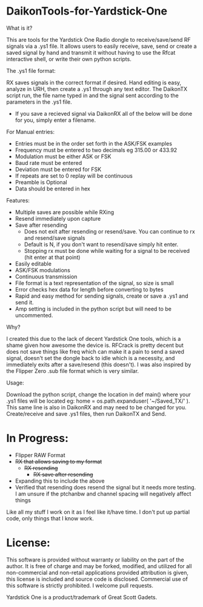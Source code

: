 # DaikonTools-for-Yardstick-One

What is it?

This are tools for the Yardstick One Radio dongle to receive/save/send RF signals via a .ys1 file. It allows users to easily receive, save, send or create a saved signal by hand and transmit it without having to use the Rfcat interactive shell, or write their own python scripts.
  
The .ys1 file format:

RX saves signals in the correct format if desired. Hand editing is easy, analyze in URH, then create a .ys1 through any text editor.  The DaikonTX script run, the file name typed in and the signal sent according to the parameters in the .ys1 file.
  

- If you save a recieved signal via DaikonRX all of the below will be done for you, simply enter a filename.

For Manual entries:
- Entries must be in the order set forth in the ASK/FSK examples
- Frequency must be entered to two decimals eg 315.00 or 433.92
- Modulation must be either ASK or FSK
- Baud rate must be entered
- Deviation must be entered for FSK 
- If repeats are set to 0 replay will be continuous
- Preamble is Optional
- Data should be entered in hex
  
Features:

  - Multiple saves are possible while RXing
  - Resend immediately upon capture
  - Save after resending
    - Does not exit after resending or resend/save. You can continue to rx and resend/save signals 
    - Default is N, if you don't want to resend/save simply hit enter.
    - Stopping rx must be done while waiting for a signal to be received (hit enter at that point)
  - Easily editable
  - ASK/FSK modulations
  - Continuous transmission
  - File format is a text representation of the signal, so size is small
  - Error checks hex data for length before converting to bytes
  - Rapid and easy method for sending signals, create or save a .ys1 and send it.
  - Amp setting is included in the python script but will need to be uncommented.
  
Why?

I created this due to the lack of decent Yardstick One tools, which is a shame given how awesome the device is. RFCrack is pretty decent but does not save things like freq which can make it a pain to send a saved signal, doesn't set the dongle back to idle which is a necessity, and immediately exits after a save/resend (this doesn't). I was also inspired by the Flipper Zero .sub file format which is very similar.

Usage:

Download the python script, change the location in def main() where your .ys1 files will be located eg: home = os.path.expanduser( '~/Saved_TX/' ). This same line is also in DaikonRX and may need to be changed for you. Create/receive and save .ys1 files, then run DaikonTX and Send.

# In Progress:
- Flipper RAW Format
- ~~RX that allows saving to my format~~
  - ~~RX resending~~
    - ~~RX save after resending~~
- Expanding this to include the above
- Verified that resending does resend the signal but it needs more testing. I am unsure if the ptchanbw and channel spacing will negatively affect things

Like all my stuff I work on it as I feel like it/have time. I don't put up partial code, only things that I know work. 

# License:

This software is provided without warranty or liability on the part of the author. It is free of charge and may be forked, modified, and utilized for all non-commercial and non-retail applications provided attribution is given, this license is included and source code is disclosed. Commercial use of this software is strictly prohibited. I welcome pull requests.

Yardstick One is a product/trademark of Great Scott Gadets.
